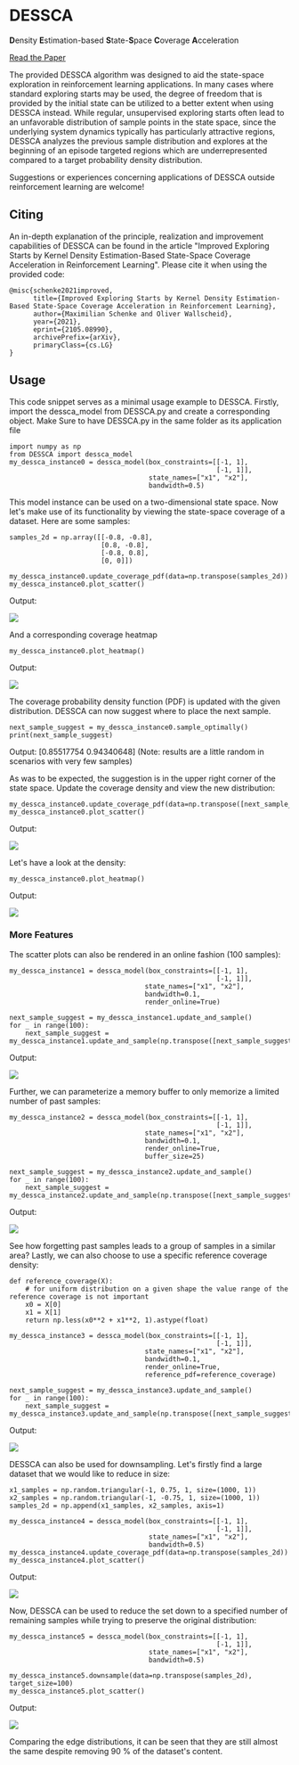 # DESSCA
**D**ensity **E**stimation-based **S**tate-**S**pace **C**overage **A**cceleration

[Read the Paper](https://arxiv.org/abs/2105.08990?utm_source=feedburner&utm_medium=feed&utm_campaign=Feed%3A+arxiv%2FQSXk+%28ExcitingAds%21+cs+updates+on+arXiv.org%29)

The provided DESSCA algorithm was designed to aid the state-space exploration in reinforcement learning applications.
In many cases where standard exploring starts may be used, 
the degree of freedom that is provided by the initial state can be utilized to a better extent when using DESSCA instead.
While regular, unsupervised exploring starts often lead to an unfavorable distribution of sample points in the state space, since the underlying system dynamics typically has particularly attractive regions, DESSCA analyzes the previous sample distribution and explores at the beginning of an episode targeted regions which are underrepresented compared to a target probability density distribution.

Suggestions or experiences concerning applications of DESSCA outside reinforcement learning are welcome!

## Citing
An in-depth explanation of the principle, realization and improvement capabilities of DESSCA can be found in the article 
"Improved Exploring Starts by Kernel Density Estimation-Based State-Space Coverage Acceleration in Reinforcement Learning".
Please cite it when using the provided code:

```
@misc{schenke2021improved,
      title={Improved Exploring Starts by Kernel Density Estimation-Based State-Space Coverage Acceleration in Reinforcement Learning}, 
      author={Maximilian Schenke and Oliver Wallscheid},
      year={2021},
      eprint={2105.08990},
      archivePrefix={arXiv},
      primaryClass={cs.LG}
}
```

## Usage

This code snippet serves as a minimal usage example to DESSCA.
Firstly, import the dessca_model from DESSCA.py and create a corresponding object.
Make Sure to have DESSCA.py in the same folder as its application file

```
import numpy as np
from DESSCA import dessca_model
my_dessca_instance0 = dessca_model(box_constraints=[[-1, 1],
                                                    [-1, 1]],
                                   state_names=["x1", "x2"],
                                   bandwidth=0.5)
```

This model instance can be used on a two-dimensional state space.
Now let's make use of its functionality by viewing the state-space coverage of a dataset.
Here are some samples:

```
samples_2d = np.array([[-0.8, -0.8],
                       [0.8, -0.8],
                       [-0.8, 0.8],
                       [0, 0]])

my_dessca_instance0.update_coverage_pdf(data=np.transpose(samples_2d))
my_dessca_instance0.plot_scatter()
```

Output:

![](figures/Scatter0.png)

And a corresponding coverage heatmap


```
my_dessca_instance0.plot_heatmap()
```

Output:

![](figures/Heatmap0.png)

The coverage probability density function (PDF) is updated with the given distribution.
DESSCA can now suggest where to place the next sample.

```
next_sample_suggest = my_dessca_instance0.sample_optimally()
print(next_sample_suggest)
```

Output:
[0.85517754 0.94340648]
(Note: results are a little random in scenarios with very few samples)

As was to be expected, the suggestion is in the upper right corner of the state space.
Update the coverage density and view the new distribution:

```
my_dessca_instance0.update_coverage_pdf(data=np.transpose([next_sample_suggest]))
my_dessca_instance0.plot_scatter()
```

Output:

![](figures/Scatter1.png)

Let's have a look at the density:

```
my_dessca_instance0.plot_heatmap()
```

Output:

![](figures/Heatmap1.png)

### More Features
The scatter plots can also be rendered in an online fashion (100 samples):
```
my_dessca_instance1 = dessca_model(box_constraints=[[-1, 1],
                                                    [-1, 1]],
                                  state_names=["x1", "x2"],
                                  bandwidth=0.1,
                                  render_online=True)

next_sample_suggest = my_dessca_instance1.update_and_sample()
for _ in range(100):
    next_sample_suggest = my_dessca_instance1.update_and_sample(np.transpose([next_sample_suggest]))
```

Output:

![](figures/DESSCA_default.gif)

Further, we can parameterize a memory buffer to only memorize a limited number of past samples:

```
my_dessca_instance2 = dessca_model(box_constraints=[[-1, 1],
                                                    [-1, 1]],
                                  state_names=["x1", "x2"],
                                  bandwidth=0.1,
                                  render_online=True,
                                  buffer_size=25)

next_sample_suggest = my_dessca_instance2.update_and_sample()
for _ in range(100):
    next_sample_suggest = my_dessca_instance2.update_and_sample(np.transpose([next_sample_suggest]))
```

Output:

![](figures/DESSCA_buffer.gif)

See how forgetting past samples leads to a group of samples in a similar area?
Lastly, we can also choose to use a specific reference coverage density:

```
def reference_coverage(X):
    # for uniform distribution on a given shape the value range of the reference coverage is not important
    x0 = X[0]
    x1 = X[1]
    return np.less(x0**2 + x1**2, 1).astype(float)

my_dessca_instance3 = dessca_model(box_constraints=[[-1, 1],
                                                    [-1, 1]],
                                  state_names=["x1", "x2"],
                                  bandwidth=0.1,
                                  render_online=True,
                                  reference_pdf=reference_coverage)

next_sample_suggest = my_dessca_instance3.update_and_sample()
for _ in range(100):
    next_sample_suggest = my_dessca_instance3.update_and_sample(np.transpose([next_sample_suggest]))
```

Output:

![](figures/DESSCA_reference.gif)

DESSCA can also be used for downsampling. Let's firstly find a large dataset that we would like to reduce in size:

```
x1_samples = np.random.triangular(-1, 0.75, 1, size=(1000, 1))
x2_samples = np.random.triangular(-1, -0.75, 1, size=(1000, 1))
samples_2d = np.append(x1_samples, x2_samples, axis=1)

my_dessca_instance4 = dessca_model(box_constraints=[[-1, 1],
                                                    [-1, 1]],
                                   state_names=["x1", "x2"],
                                   bandwidth=0.5)
my_dessca_instance4.update_coverage_pdf(data=np.transpose(samples_2d))
my_dessca_instance4.plot_scatter()
```

Output:

![](figures/Scatter2.png)

Now, DESSCA can be used to reduce the set down to a specified number of remaining samples while trying to preserve the original distribution:

```
my_dessca_instance5 = dessca_model(box_constraints=[[-1, 1],
                                                    [-1, 1]],
                                   state_names=["x1", "x2"],
                                   bandwidth=0.5)

my_dessca_instance5.downsample(data=np.transpose(samples_2d), target_size=100)
my_dessca_instance5.plot_scatter()
```

Output:

![](figures/Scatter3.png)

Comparing the edge distributions, it can be seen that they are still almost the same despite removing 90 % of the dataset's content.
